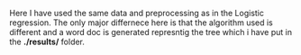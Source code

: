 Here I have used the same data and preprocessing as in the Logistic regression. The only major differnece here is that the algorithm used is different and a word doc is generated represntig the tree which i have put in the <b>./results/</b> folder.

